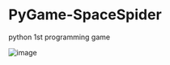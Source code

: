 # PyGame-SpaceSpider
 python 1st programming game 

![image](https://user-images.githubusercontent.com/55986701/215254239-ef58a020-5ca9-44b5-9d08-931103613596.png)
